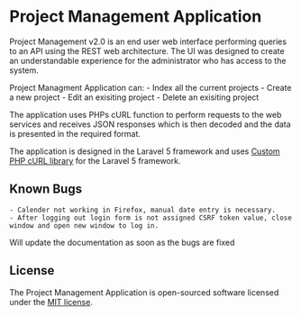 # Project Management Application

Project Management v2.0 is an end user web interface performing queries to an API using the REST web architecture. The UI was designed to create an understandable experience for the administrator who has access to the system.

Project Managment Application can: 
    - Index all the current projects
    - Create a new project
    - Edit an exisiting project
    - Delete an exisiting project


The application uses PHPs cURL function to perform requests to the web services and receives JSON responses which is then decoded and the data is presented in the required format. 

	
The application is designed in the Laravel 5 framework and uses [Custom PHP cURL library](https://github.com/ixudra/curl) for the Laravel 5 framework.

## Known Bugs
	- Calender not working in Firefox, manual date entry is necessary.
	- After logging out login form is not assigned CSRF token value, close window and open new window to log in.

Will update the documentation as soon as the bugs are fixed 
 

## License

The Project Management Application is open-sourced software licensed under the [MIT license](http://opensource.org/licenses/MIT).
